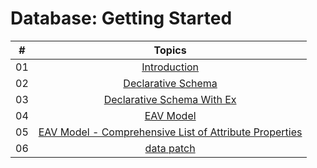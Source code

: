 # Database: Getting Started

| #   |                                                 Topics                                                  |
| --- | :-----------------------------------------------------------------------------------------------------: |
| 01  |                                        [Introduction](index2.md)                                        |
| 02  |                               [Declarative Schema](DeclarativeSchema.md)                                |
| 03  |                          [Declarative Schema With Ex](DeclarativeSchemaEx.md)                           |
| 04  |                                        [EAV Model](EAV-Model.md)                                        |
| 05  | [EAV Model - Comprehensive List of Attribute Properties](Comprehensive-List-of-Attribute-Properties.md) |
| 06  |                                      [data patch](data-patch.md)                                       |